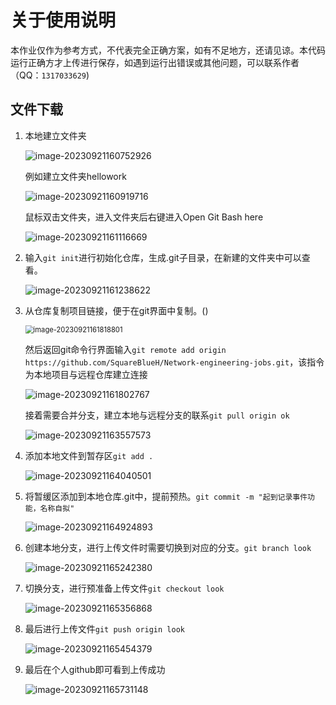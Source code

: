 # 关于使用说明
本作业仅作为参考方式，不代表完全正确方案，如有不足地方，还请见谅。本代码运行正确方才上传进行保存，如遇到运行出错误或其他问题，可以联系作者（QQ：`1317033629`)

## 文件下载

1. 本地建立文件夹

   ![image-20230921160752926](README.assets/image-20230921160752926.png)

   例如建立文件夹hellowork

   ![image-20230921160919716](README.assets/image-20230921160919716.png)

   鼠标双击文件夹，进入文件夹后右键进入Open Git Bash here

   ![image-20230921161116669](README.assets/image-20230921161116669.png)

2. 输入`git init`进行初始化仓库，生成.git子目录，在新建的文件夹中可以查看。

   ![image-20230921161238622](README.assets/image-20230921161238622.png)

3. 从仓库复制项目链接，便于在git界面中复制。(<!--此处可以省略，本链接基本不会改变，下方已给出链接-->)

   <img src="README.assets/image-20230921161818801.png" alt="image-20230921161818801" style="zoom:80%;" />

   然后返回git命令行界面输入`git remote add origin https://github.com/SquareBlueH/Network-engineering-jobs.git`，该指令为本地项目与远程仓库建立连接

   ![image-20230921161802767](README.assets/image-20230921161802767.png)

   接着需要合并分支，建立本地与远程分支的联系`git pull origin ok`

   ![image-20230921163557573](README.assets/image-20230921163557573.png)

4. 添加本地文件到暂存区`git add .`

   ![image-20230921164040501](README.assets/image-20230921164040501.png)

5. 将暂缓区添加到本地仓库.git中，提前预热。`git commit -m "起到记录事件功能，名称自拟"`

   ![image-20230921164924893](README.assets/image-20230921164924893.png)

6. 创建本地分支，进行上传文件时需要切换到对应的分支。`git branch look`

   ![image-20230921165242380](README.assets/image-20230921165242380.png)

7. 切换分支，进行预准备上传文件`git checkout look`

   ![image-20230921165356868](README.assets/image-20230921165356868.png)

8. 最后进行上传文件`git push origin look`

   ![image-20230921165454379](README.assets/image-20230921165454379.png)

9. 最后在个人github即可看到上传成功

   ![image-20230921165731148](README.assets/image-20230921165731148.png)




